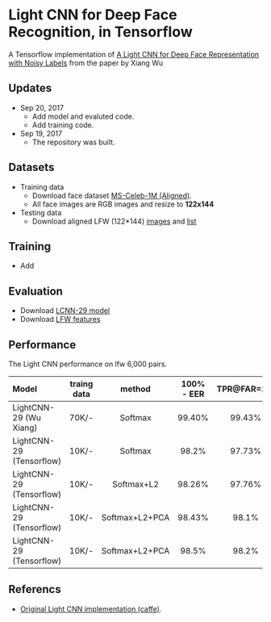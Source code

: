 #  Light CNN for Deep Face Recognition, in Tensorflow
A Tensorflow implementation of [A Light CNN for Deep Face Representation with Noisy Labels](https://arxiv.org/abs/1511.02683) from the paper by Xiang Wu 

## Updates
- Sep 20, 2017
	- Add model and evaluted code.
	- Add training code.
- Sep 19, 2017
	- The repository was built.


## Datasets
- Training data
	- Download face dataset [MS-Celeb-1M (Aligned)](http://www.msceleb.org/download/aligned).
	- All face images are RGB images and resize to **122x144** 
- Testing data
	- Download aligned LFW (122*144) [images](https://1drv.ms/u/s!AleP5K29t5x7ge88rngfpitnvpkZbw) and [list](https://1drv.ms/t/s!AleP5K29t5x7ge9DV6jfHo392ONwCA)

## Training 
- Add

## Evaluation
- Download [LCNN-29 model](https://1drv.ms/f/s!AleP5K29t5x7ge89GqB3Ue_Pe5rN3A)
- Download [LFW features](https://1drv.ms/u/s!AleP5K29t5x7ge9ElofW_tDzxCq5sw)

## Performance
The Light CNN performance on lfw 6,000 pairs.   

|   Model | traing data	| method |100% - EER | TPR@FAR=1%   | TPR@FAR=0.1%| TPR@FAR=0| 
| :------- | :----: | :----: | :----: | :---: | :---: |:---: | 
| LightCNN-29 (Wu Xiang)| 70K/-	|Softmax|99.40% | 99.43% | 98.67% | 95.70% |
| LightCNN-29 (Tensorflow)|10K/- |Softmax|98.2% |    97.73%    |    92.26%  |    60.53%  | 
| LightCNN-29 (Tensorflow)|10K/- |Softmax+L2|98.26% |    97.76%    |    95%  |    55.9%  | 
| LightCNN-29 (Tensorflow)|10K/- |Softmax+L2+PCA|98.43% |    98.1%    |    94.26%  |    73.26%  | 
| LightCNN-29 (Tensorflow)|10K/- |Softmax+L2+PCA|98.5% |    98.2%    |    96.06%  |    81.83%  |


## Referencs
- [Original Light CNN implementation (caffe)](https://github.com/AlfredXiangWu/face_verification_experiment).
